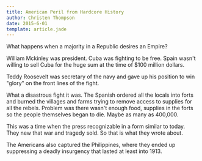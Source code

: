 ```yaml
---
title: American Peril from Hardcore History
author: Christen Thompson
date: 2015-6-01
template: article.jade 
---
```


What happens when a majority in a Republic desires an Empire?

<span class="more"></span>

William Mckinley was president. Cuba was fighting to be free. Spain wasn't willing to sell Cuba for the huge sum at the time of $100 million dollars.  

Teddy Roosevelt was secretary of the navy and gave up his position to win "glory" on the front lines of the fight.

What a disastrous fight it was. The Spanish ordered all the locals into forts and burned the villages and farms trying to remove access to supplies for all the rebels. Problem was there wasn't enough food, supplies in the forts so the people themselves began to die.  Maybe as many as 400,000.

This was a time when the press recognizable in a form similar to today. They new that war and tragedy sold. So that is what they wrote about.

The Americans also captured the Philippines, where they ended up suppressing a deadly insurgency that lasted at least into 1913.


